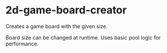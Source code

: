 # 2d-game-board-creator
Creates a game board with the given size.

Board size can be changed at runtime. Uses basic pool logic for performance.
